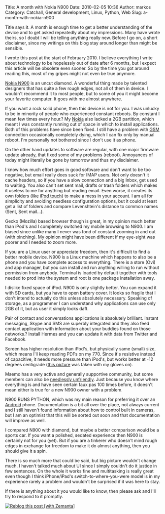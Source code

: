 Title: A month with Nokia N900
Date: 2010-02-05 10:36
Author: markos
Category: Catchall, General development, Linux, Python, Web
Slug: a-month-with-nokia-n900

Title says it. A month is enough time to get a better understanding of
the device and to get asked repeatedly about my impressions. Many have
wrote theirs, so I doubt I will be telling anything really new. Before I
go on, a short disclaimer, since my writings on this blog stay around
longer than might be sensible.

I wrote this post at the start of February 2010. I believe everything I
write about technology to be hopelessly out of date after 6 months, but
I expect this article will be obsolete even sooner. So by the time you
got around reading this, most of my gripes might not even be true
anymore.

[Nokia N900](http://en.wikipedia.org/wiki/Nokia_N900 "Nokia N900") is an
uncut diamond. A wonderful thing made by talented designers that has
quite a few rough edges, not all of them in device. I wouldn't recommend
it to most people, but to some of you it might become your favorite
computer. It goes with me almost anywhere.

If you want a rock solid phone, then this device is not for you. I was
unlucky to be in minority of people who experienced constant reboots. By
constant I mean few times every hour.? My
[Nokia](http://nokia.com "Nokia") also lacked a 2GB partition, which
meant I was constantly running out of space in which to install
applications. Both of this problems have since been fixed. I still have
a problem with [GSM](http://en.wikipedia.org/wiki/GSM "GSM") connection
occasionally completely dying, which I can fix only by manual reboot.
I'm personally not bothered since I don't use it as phone.

On the other hand updates to software are regular, with one major
firmware update already, that fixed some of my problems (reboot).
Annoyances of today might literally be gone by tomorrow and thus my
disclaimer.

I know how much effort goes in good software and don't want to be too
negative, but email really does suck for IMAP users. Not only doesn't it
cache headers, so if you have a slow connection and a big Inbox, get
used to waiting. You also can't set sent mail, drafts or trash folders
which makes it useless to me for anything but reading email. Even worse,
it creates its own folders (like [iPod
touch](http://en.wikipedia.org/wiki/IPod_Touch "IPod Touch")) to make a
mess in your account. I am all for simplicity and avoiding needless
configuration options, but it could at least get a list of folders and
compare Levenshtein's distance to common names (Sent, Sent mail...).

Gecko (Mozilla) based browser though is great, in my opinion much better
than iPod's and I completely switched my mobile browsing to N900. I am
biased since unlike many I never was fond of constant zooming in and out
(with pinching). My opinion might have been different if my eye-sight
was poorer and I needed to zoom more.

If you are a Linux user or appreciate freedom, then it's difficult to
find a better mobile device. N900 is a Linux machine which happens to
also be a phone and you have complete access to everything. There is a
store (Ovi) and app manager, but you can install and run anything
willing to run without permission from anybody. Terminal is loaded by
default together with tools needed to prod into the system and root is
one package installation away.

I dislike fixed space of iPod. N900 is only slightly better. You can
expand it with SD cards, but you have to open battery cover. It looks so
fragile that I don't intend to actually do this unless absolutely
necessary. Speaking of storage, as a programmer I can understand why
applications can use only 2GB of it, but as user it simply looks daft.

Pair of contact and conversations applications is absolutely brilliant.
Instant messaging, Skype and SMS are superbly integrated and they also
feed contact application with information about your buddies found on
those networks.? Install Hermes and you can update it with data from
Twitter and Facebook.

Screen has higher resolution than iPod's, but physically same (small)
size, which means I'll keep reading PDFs on my 770. Since it's resistive
instead of capacitive, it needs more pressure than iPod's, but works
better at -12 degrees centigrade ([this
picture](http://www.flickr.com/photos/markos/4268784785/ "French Alps - photo taken by N900")
was taken with my gloves on).

Maemo has a very active and generally supportive community, but some
members can also be [needlessly
unfriendly](https://bugs.maemo.org/show_bug.cgi?id=6334#c19). Just
because you know where everything is and have seen certain faux pas 100
times before, it doesn't mean either is true for a new N900 owner with a
problem.

N900 RUNS PYTHON, which was my main reason for preferring it over an
[Android](http://code.google.com/android/ "Android") phone.
Documentation is a bit all over the place, not always current and I
still haven't found information about how to control built in cameras,
but I am an optimist that this will be sorted out soon and that
documentation will improve as well.

I compared N900 with diamond, but maybe a better comparison would be a
sports car. If you want a polished, sedated experience then N900 is
certainly not for you (yet). But if you are a tinkerer who doesn't mind
rough edges in exchange for freedom to make it do almost anything, then
you should give it a spin.

There is so much more that could be said, but big picture wouldn't
change much. I haven't talked much about UI since I simply couldn't do
it justice in few sentences. On the whole it works fine and multitasking
is really great even though I think iPhone/iPad's
switch-to-where-you-were model is in my experience rarely a problem and
wouldn't be surprised if it was here to stay.

If there is anything about it you would like to know, then please ask
and I'll try to respond to it promptly.

<div class="zemanta-pixie">

[![Reblog this post [with
Zemanta]](http://img.zemanta.com/reblog_e.png?x-id=975ad83f-5fe4-4116-9522-d28c345d36b9)](http://reblog.zemanta.com/zemified/975ad83f-5fe4-4116-9522-d28c345d36b9/ "Reblog this post [with Zemanta]")<span
class="zem-script paragraph-reblog"></span>
<script src="http://static.zemanta.com/readside/loader.js" type="text/javascript"></script>
</span>

</div>
